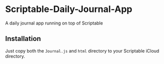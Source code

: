 # Scriptable-Daily-Journal-App
A daily journal app running on top of Scriptable


## Installation
Just copy both the `Journal.js` and `html` directory to your Scriptable iCloud directory.

